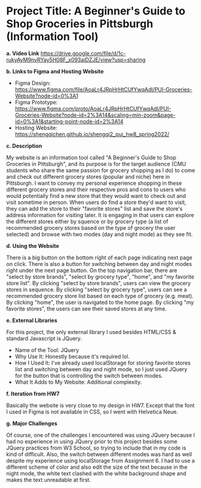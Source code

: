 # Project Title: A Beginner's Guide to Shop Groceries in Pittsburgh (Information Tool)

**a. Video Link**
https://drive.google.com/file/d/1c-rukyAyM9nvRYay5H08F_x093aiDZJE/view?usp=sharing

**b. Links to Figma and Hosting Website**

- Figma Design: https://www.figma.com/file/AoaLr4JRpHrHtCUfYwqAdl/PUI-Groceries-Website?node-id=0%3A1
- Figma Prototype: https://www.figma.com/proto/AoaLr4JRpHrHtCUfYwqAdl/PUI-Groceries-Website?node-id=2%3A14&scaling=min-zoom&page-id=0%3A1&starting-point-node-id=2%3A14
- Hosting Website: https://shengqichen.github.io/shengqi2_pui_hw8_spring2022/

**c. Description**

My website is an information tool called "A Beginner's Guide to Shop Groceries in Pittsburgh", and its purpose is for the target audience (CMU students who share the same passion for grocery shopping as I do) to come and check out different grocery stores (popular and niche) here in Pittsburgh. I want to convey my personal experience shopping in these different grocery stores and their respective pros and cons to users who would potentially find a new store that they would want to check out and visit sometime in person. When users do find a store they'd want to visit, they can add the store to their "favorite stores" list and save the store's address information for visiting later. It is engaging in that users can explore the different stores either by squence or by grocery type (a list of recommended grocery stores based on the type of grocery the user selected) and browse with two modes (day and night mode) as they see fit.

**d. Using the Website**

There is a big button on the bottom right of each page indicating next page on click. There is also a button for switching between day and night modes right under the next page button. On the top navigation bar, there are "select by store brands", "select by grocery type", "home", and "my favorite store list". By clicking "select by store brands", users can view the grocery stores in sequence. By clicking "select by grocery type", users can see a recommended grocery store list based on each type of grocery (e.g. meat). By clicking "home", the user is navigated to the home page. By clicking "my favorite stores", the users can see their saved stores at any time.

**e. External Libraries**

For this project, the only external library I used besides HTML/CSS & standard Javascript is JQuery. 
- Name of the Tool: JQuery
- Why Use It: Honestly because it's required lol. 
- How I Used It: I've already used localStorage for storing favorite stores list and switching between day and night mode, so I just used JQuery for the button that is controlling the switch between modes.
- What It Adds to My Website: Additional complexity.

**f. Iteration from HW7**

Basically the website is very close to my design in HW7. Except that the font I used in Figma is not available in CSS, so I went with Helvetica Neue.

**g. Major Challenges**

Of course, one of the challenges I encountered was using JQuery because I had no experience in using JQuery prior to this project besides some JQuery practices from W3 School, so trying to include that in my code is kind of difficult. Also, the switch between different modes was hard as well despite my experience using localStorage from Assignment 6. I had to use a different scheme of color and also edit the size of the text because in the night mode, the white text clashed with the white background shape and makes the text unreadable at first.
